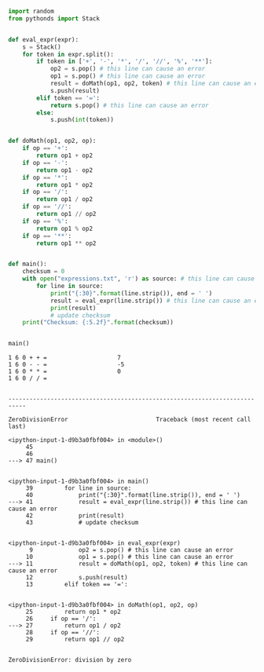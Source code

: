 

```python
import random
from pythonds import Stack


def eval_expr(expr):
    s = Stack()
    for token in expr.split():
        if token in ['+', '-', '*', '/', '//', '%', '**']:
            op2 = s.pop() # this line can cause an error
            op1 = s.pop() # this line can cause an error
            result = doMath(op1, op2, token) # this line can cause an error
            s.push(result)
        elif token == '=':
            return s.pop() # this line can cause an error
        else:
            s.push(int(token))


def doMath(op1, op2, op):
    if op == '+':
        return op1 + op2
    if op == '-':
        return op1 - op2
    if op == '*':
        return op1 * op2
    if op == '/':
        return op1 / op2
    if op == '//':
        return op1 // op2
    if op == '%':
        return op1 % op2
    if op == '**':
        return op1 ** op2


def main():
    checksum = 0
    with open("expressions.txt", 'r') as source: # this line can cause an error
        for line in source:
            print("{:30}".format(line.strip()), end = ' ')
            result = eval_expr(line.strip()) # this line can cause an error
            print(result)
            # update checksum
    print("Checksum: {:5.2f}".format(checksum))


main()
```

    1 6 0 + + =                    7
    1 6 0 - - =                    -5
    1 6 0 * * =                    0
    1 6 0 / / =                    


    ---------------------------------------------------------------------------

    ZeroDivisionError                         Traceback (most recent call last)

    <ipython-input-1-d9b3a0fbf004> in <module>()
         45 
         46 
    ---> 47 main()
    

    <ipython-input-1-d9b3a0fbf004> in main()
         39         for line in source:
         40             print("{:30}".format(line.strip()), end = ' ')
    ---> 41             result = eval_expr(line.strip()) # this line can cause an error
         42             print(result)
         43             # update checksum


    <ipython-input-1-d9b3a0fbf004> in eval_expr(expr)
          9             op2 = s.pop() # this line can cause an error
         10             op1 = s.pop() # this line can cause an error
    ---> 11             result = doMath(op1, op2, token) # this line can cause an error
         12             s.push(result)
         13         elif token == '=':


    <ipython-input-1-d9b3a0fbf004> in doMath(op1, op2, op)
         25         return op1 * op2
         26     if op == '/':
    ---> 27         return op1 / op2
         28     if op == '//':
         29         return op1 // op2


    ZeroDivisionError: division by zero



```python

```
